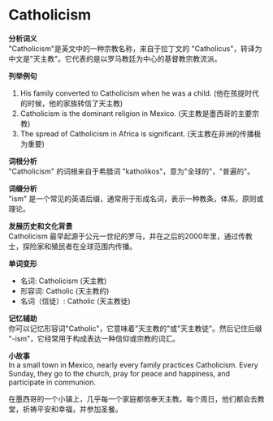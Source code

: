 # Catholicism

**分析词义**  
"Catholicism"是英文中的一种宗教名称，来自于拉丁文的 "Catholicus"，转译为中文是"天主教"。它代表的是以罗马教廷为中心的基督教宗教流派。

  

**列举例句**

  

1.  His family converted to Catholicism when he was a child. (他在孩提时代的时候，他的家族转信了天主教)
2.  Catholicism is the dominant religion in Mexico. (天主教是墨西哥的主要宗教)
3.  The spread of Catholicism in Africa is significant. (天主教在非洲的传播极为重要)

  

**词根分析**  
"Catholicism" 的词根来自于希腊词 "katholikos"，意为"全球的"，"普遍的"。

  

**词缀分析**  
"ism" 是一个常见的英语后缀，通常用于形成名词，表示一种教条，体系，原则或理论。

  

**发展历史和文化背景**  
Catholicism 最早起源于公元一世纪的罗马，并在之后的2000年里，通过传教士，探险家和殖民者在全球范围内传播。

  

**单词变形**

  

*   名词: Catholicism (天主教)
*   形容词: Catholic (天主教的)
*   名词（信徒）: Catholic (天主教徒)

  

**记忆辅助**  
你可以记忆形容词"Catholic"，它意味着"天主教的"或"天主教徒"。然后记住后缀 "-ism"，它经常用于构成表达一种信仰或宗教的词汇。

  

**小故事**  
In a small town in Mexico, nearly every family practices Catholicism. Every Sunday, they go to the church, pray for peace and happiness, and participate in communion.

  

在墨西哥的一个小镇上，几乎每一个家庭都信奉天主教。每个周日，他们都会去教堂，祈祷平安和幸福，并参加圣餐。
